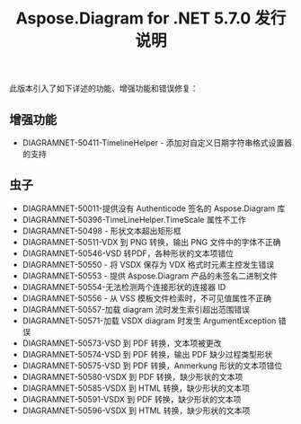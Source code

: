 ﻿---
title: Aspose.Diagram for .NET 5.7.0 发行说明
type: docs
weight: 30
url: /zh/net/aspose-diagram-for-net-5-7-0-release-notes/
---
此版本引入了如下详述的功能、增强功能和错误修复：
## **增强功能**
- DIAGRAMNET-50411-TimelineHelper - 添加对自定义日期字符串格式设置器的支持
## **虫子**
- DIAGRAMNET-50011-提供没有 Authenticode 签名的 Aspose.Diagram 库
- DIAGRAMNET-50396-TimeLineHelper.TimeScale 属性不工作
- DIAGRAMNET-50498 - 形状文本超出矩形框
- DIAGRAMNET-50511-VDX 到 PNG 转换，输出 PNG 文件中的字体不正确
- DIAGRAMNET-50546-VSD 转PDF，各种形状的文本项错位
- DIAGRAMNET-50550 - 将 VSDX 保存为 VDX 格式时元素主控发生错误
- DIAGRAMNET-50553 - 提供 Aspose.Diagram 产品的未签名二进制文件
- DIAGRAMNET-50554-无法检测两个连接形状的连接器 ID
- DIAGRAMNET-50556 - 从 VSS 模板文件检索时，不可见值属性不正确
- DIAGRAMNET-50557-加载 diagram 流时发生索引超出范围错误
- DIAGRAMNET-50571-加载 VSDX diagram 时发生 ArgumentException 错误
- DIAGRAMNET-50573-VSD 到 PDF 转换，文本项被更改
- DIAGRAMNET-50574-VSD 到 PDF 转换，输出 PDF 缺少过程类型形状
- DIAGRAMNET-50575-VSD 到 PDF 转换，Anmerkung 形状的文本项错位
- DIAGRAMNET-50580-VSDX 到 PDF 转换，缺少形状的文本项
- DIAGRAMNET-50585-VSDX 到 HTML 转换，缺少形状的文本项
- DIAGRAMNET-50591-VSDX 到 PDF 转换，缺少形状的文本项
- DIAGRAMNET-50596-VSDX 到 HTML 转换，缺少形状的文本项
